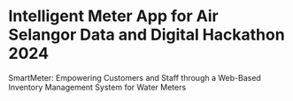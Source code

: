 # Intelligent Meter App for Air Selangor Data and Digital Hackathon 2024
 SmartMeter: Empowering Customers and Staff through a Web-Based Inventory Management System for Water Meters
